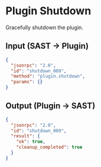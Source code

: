 # Plugin Shutdown

Gracefully shutdown the plugin.

## Input (SAST → Plugin)

```json
{
  "jsonrpc": "2.0",
  "id": "shutdown_009",
  "method": "plugin.shutdown",
  "params": {}
}
```

## Output (Plugin → SAST)

```json
{
  "jsonrpc": "2.0",
  "id": "shutdown_009",
  "result": {
    "ok": true,
    "cleanup_completed": true
  }
}
```



